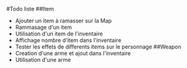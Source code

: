 #Todo liste
##Item
* Ajouter un item à ramasser sur la Map
* Rammasage d'un item
* Utilisation d'un item de l'inventaire
* Affichage nombre d'item dans l'inventaire
* Tester les effets de differents items sur le personnage
##Weapon
* Creation d'une arme et ajout dans l'inventaire
* Utilisation d'une arme
